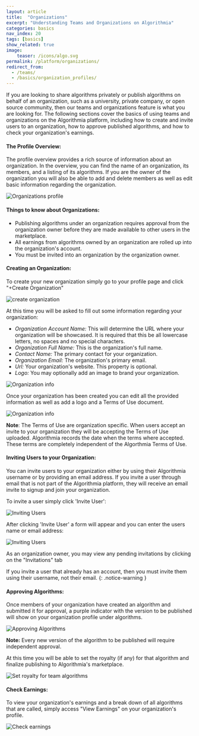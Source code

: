 ```yaml
---
layout: article
title:  "Organizations"
excerpt: "Understanding Teams and Organizations on Algorithmia"
categories: basics
nav_index: 20
tags: [basics]
show_related: true
image:
    teaser: /icons/algo.svg
permalink: /platform/organizations/
redirect_from:
  - /teams/
  - /basics/organization_profiles/
---
```


If you are looking to share algorithms privately or publish algorithms on behalf of an organization, such as a university, private company, or open source community, then our teams and organizations feature is what you are looking for. The following sections cover the basics of using teams and organizations on the Algorithmia platform, including how to create and invite users to an organization, how to approve published algorithms, and how to check your organization's earnings.


#### The Profile Overview:

The profile overview provides a rich source of information about an organization. In the overview, you can find the name of an organization, its members, and a listing of its algorithms. If you are the owner of the organization you will also be able to add and delete members as well as edit basic information regarding the organization.

<img src="{{site.cdnurl}}{{site.baseurl}}/images/post_images/organizations/organization_profile.png" alt="Organizations profile" class="screenshot img-md">


#### Things to know about Organizations:
* Publishing algorithms under an organization requires approval from the organization owner before they are made available to other users in the marketplace.
* All earnings from algorithms owned by an organization are rolled up into the organization's account.
* You must be invited into an organization by the organization owner.


#### Creating an Organization:

To create your new organization simply go to your profile page and click "+Create Organization"

<img src="{{site.cdnurl}}{{site.baseurl}}/images/post_images/organizations/new_organization.png" alt="create organization" class="screenshot img-sm">

At this time you will be asked to fill out some information regarding your organization:

* *Organization Account Name:*
This will determine the URL where your organization will be showcased. It is required that this be all lowercase letters, no spaces and no special characters.
* *Organization Full Name:* This is the organization's full name.
* *Contact Name:* The primary contact for your organization.
* *Organization Email:* The organization's primary email.
* *Url:* Your organization's website. This property is optional.
* *Logo:* You may optionally add an image to brand your organization.


<img src="{{site.cdnurl}}{{site.baseurl}}/images/post_images/organizations/new_organization_form.png" alt="Organization info" class="screenshot img-sm">

Once your organization has been created you can edit all the provided information as well as add a logo and a Terms of Use document.

<img src="{{site.cdnurl}}{{site.baseurl}}/images/post_images/organizations/edit_organization.png" alt="Organization info" class="screenshot img-sm">

**Note**: The Terms of Use are organization specific. When users accept an invite to your organization they will be accepting the Terms of Use uploaded. Algorithmia records the date when the terms where accepted. These terms are completely independent of the Algorthmia Terms of Use.



#### Inviting Users to your Organization:
You can invite users to your organization either by using their Algorithmia username or by providing an email address. If you invite a user through email that is not part of the Algorithmia platform, they will receive an email invite to signup and join your organization.

To invite a user simply click 'Invite User':

<img src="{{site.cdnurl}}{{site.baseurl}}/images/post_images/organizations/organization_invite_user.png" alt="Inviting Users" class="screenshot">

After clicking 'Invite User' a form will appear and you can enter the users name or email address:

<img src="{{site.cdnurl}}{{site.baseurl}}/images/post_images/organizations/organization_invite_user_form.png" alt="Inviting Users" class="screenshot img-sm">

As an organization owner, you may view any pending invitations by clicking on the "Invitations" tab

If you invite a user that already has an account, then you must invite them using their username, not their email.
{: .notice-warning }

#### Approving Algorithms:
Once members of your organization have created an algorithm and submitted it for approval, a purple indicator with the version to be published will show on your organization profile under algorithms.

<img src="{{site.cdnurl}}{{site.baseurl}}/images/post_images/organizations/organization_approve_algo.png" alt="Approving Algorithms" class="screenshot img-sm">

**Note:** Every new version of the algorithm to be published will require independent approval.

At this time you will be able to set the royalty (if any) for that algorithm and finalize publishing to Algorithmia's marketplace.

<img src="{{site.cdnurl}}{{site.baseurl}}/images/post_images/organizations/organization_approve_algo_royalty.png" alt="Set royalty for team algorithms" class="screenshot">

#### Check Earnings:
To view your organization's earnings and a break down of all algorithms that are called, simply access "View Earnings" on your organization's profile.

<img src="{{site.cdnurl}}{{site.baseurl}}/images/post_images/organizations/organization_earnings.png" alt="Check earnings" class="screenshot img-md">

